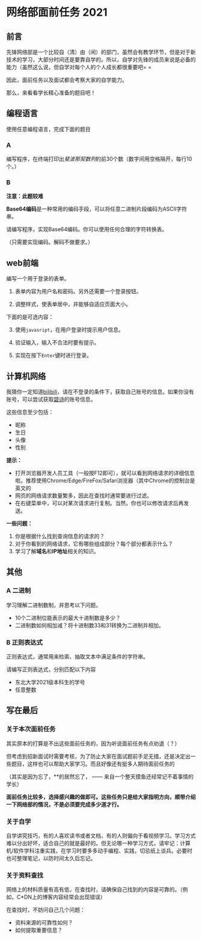 

# 网络部面前任务 2021

## 前言

先锋网络部是一个比较自（清）由（闲）的部门，虽然会有教学环节，但是对于新技术的学习，大部分时间还是要靠自学的。所以，自学对先锋的成员来说是必备的能力（虽然这么说，但自学对每个人的个人成长都很重要吧= =

因此，面前任务以及面试都会考察大家的自学能力。

那么，来看看学长精心准备的题目吧！



## 编程语言

使用任意编程语言，完成下面的题目

### A

编写程序，在终端打印出*斐波那契数列*的前30个数（数字间用空格隔开，每行10个。）

### B

**注意：此题较难**

**Base64编码**是一种常用的编码手段，可以将任意二进制片段编码为ASCII字符串。

请编写程序，实现Base64编码。你可以使用任何合理的字符转换表。

（只需要实现编码。解码不做要求。）



## web前端

编写一个用于登录的表单。

1. 表单内容为用户名和密码。另外还需要一个登录按钮。

2. 调整样式，使表单居中，并能够自适应页面大小。

下面的是可选内容：

3. 使用`javasript`，在用户登录时提示用户信息。

4. 验证输入，输入不合法时要有提示。

5. 实现在按下`Enter`键时进行登录。



## 计算机网络

我猜你一定知道[bilibili](https://www.bilibili.com)，请在不登录的条件下，获取自己账号的信息。如果你没有账号，可以尝试获取[碧诗](https://space.bilibili.com/2)的账号信息。

这些信息至少包括：

* 昵称
* 生日
* 头像
* 性别

**提示：**

* 打开浏览器开发人员工具（一般按F12即可），就可以看到网络请求的详细信息啦。推荐使用Chrome/Edge/FireFox/Safari浏览器（其中Chrome的控制台是英文的
* 网页的网络请求数量繁多，因此在查找时通常要进行过滤。
* 在右键菜单中，可以对某次请求进行复制。当然，你也可以修改请求后再发送。

**一些问题：**

1. 你是根据什么找到查询信息的请求的？
2. 对于你看到的网络请求，它有哪些组成部分？每个部分都表示什么？
3. 学习了解**域名**和**IP地址**相关的知识。




## 其他

### A 二进制

学习理解二进制数制，并思考以下问题。

* 10个二进制位能表示的最大十进制数是多少？
* 二进制数如何相加减？将十进制数33和31转换为二进制并相加。

### B 正则表达式

正则表达式，通常用来检索、抽取文本中满足条件的字符串。

请编写正则表达式，分别匹配以下内容

* 东北大学2021级本科生的学号
* 任意整数



## 写在最后

### 关于本次面前任务

其实原本的打算是不出这些面前任务的，因为听说面前任务有点劝退（？）

但考虑到招新面试时需要考核，为了防止大家在面试题前手足无措，还是决定出一些题目，这样也可以帮助大家学习。而且好像还有挺多人期待面前任务的

（其实是因为忘了，**的居然忘了，          —— 来自一个整天摸鱼还经常记不着事情的学长）

**面前任务比较多，选择感兴趣的做即可。这些任务只是给大家指明方向，顺带介绍一下网络部的情况，不是必须要完成多少道才行。**

### 关于自学

自学讲究技巧，有的人喜欢读书或者文档，有的人则偏向于看视频学习。学习方式难以分出好坏，适合自己的就是最好的。但无论哪一种学习方式，请牢记：计算机/软件学科注重实践，在学习时要多多动手编程、实践，切忌纸上谈兵。必要时也可整理笔记，以防时间太久后忘记。

### 关于资料查找

网络上的材料质量有高有低，在查找时，请确保自己找到的内容是可靠的。（例如，C*DN上的博客内容经常会出现错误）

在查找时，不妨问自己几个问题：

* 资料来源的可靠性如何？
* 如何提取重要信息？


